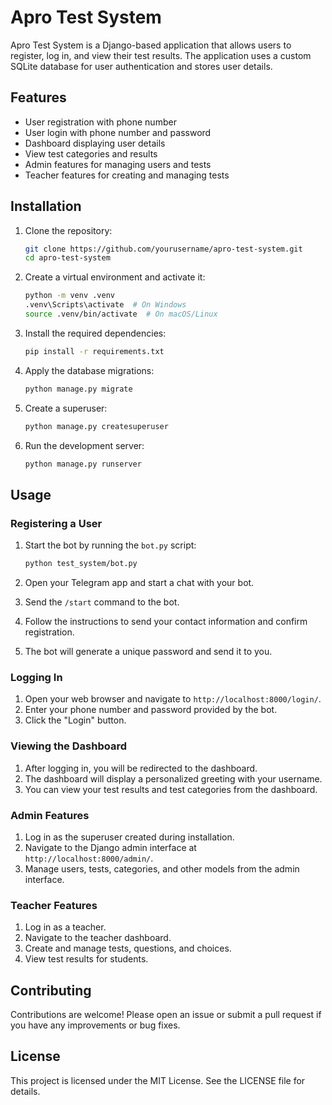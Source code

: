 # Apro Test System

Apro Test System is a Django-based application that allows users to register, log in, and view their test results. The application uses a custom SQLite database for user authentication and stores user details.

## Features

- User registration with phone number
- User login with phone number and password
- Dashboard displaying user details
- View test categories and results
- Admin features for managing users and tests
- Teacher features for creating and managing tests

## Installation

1. Clone the repository:

    ```sh
    git clone https://github.com/yourusername/apro-test-system.git
    cd apro-test-system
    ```

2. Create a virtual environment and activate it:

    ```sh
    python -m venv .venv
    .venv\Scripts\activate  # On Windows
    source .venv/bin/activate  # On macOS/Linux
    ```

3. Install the required dependencies:

    ```sh
    pip install -r requirements.txt
    ```

4. Apply the database migrations:

    ```sh
    python manage.py migrate
    ```

5. Create a superuser:

    ```sh
    python manage.py createsuperuser
    ```

6. Run the development server:

    ```sh
    python manage.py runserver
    ```

## Usage

### Registering a User

1. Start the bot by running the `bot.py` script:

    ```sh
    python test_system/bot.py
    ```

2. Open your Telegram app and start a chat with your bot.
3. Send the `/start` command to the bot.
4. Follow the instructions to send your contact information and confirm registration.
5. The bot will generate a unique password and send it to you.

### Logging In

1. Open your web browser and navigate to `http://localhost:8000/login/`.
2. Enter your phone number and password provided by the bot.
3. Click the "Login" button.

### Viewing the Dashboard

1. After logging in, you will be redirected to the dashboard.
2. The dashboard will display a personalized greeting with your username.
3. You can view your test results and test categories from the dashboard.

### Admin Features

1. Log in as the superuser created during installation.
2. Navigate to the Django admin interface at `http://localhost:8000/admin/`.
3. Manage users, tests, categories, and other models from the admin interface.

### Teacher Features

1. Log in as a teacher.
2. Navigate to the teacher dashboard.
3. Create and manage tests, questions, and choices.
4. View test results for students.
 
## Contributing

Contributions are welcome! Please open an issue or submit a pull request if you have any improvements or bug fixes.

## License

This project is licensed under the MIT License. See the LICENSE file for details.
